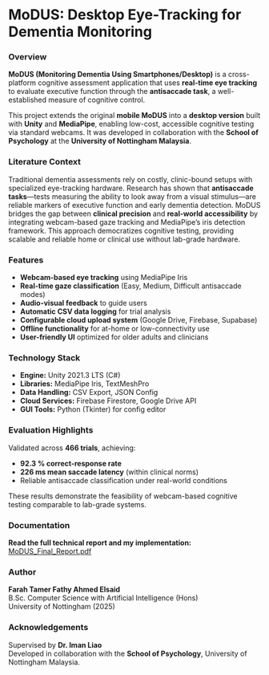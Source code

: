 # MoDUS: Desktop Eye-Tracking for Dementia Monitoring

### Overview
**MoDUS (Monitoring Dementia Using Smartphones/Desktop)** is a cross-platform cognitive assessment application that uses **real-time eye tracking** to evaluate executive function through the **antisaccade task**, a well-established measure of cognitive control.  

This project extends the original **mobile MoDUS** into a **desktop version** built with **Unity** and **MediaPipe**, enabling low-cost, accessible cognitive testing via standard webcams. It was developed in collaboration with the **School of Psychology** at the **University of Nottingham Malaysia**.

### Literature Context
Traditional dementia assessments rely on costly, clinic-bound setups with specialized eye-tracking hardware. Research has shown that **antisaccade tasks**—tests measuring the ability to look away from a visual stimulus—are reliable markers of executive function and early dementia detection. MoDUS bridges the gap between **clinical precision** and **real-world accessibility** by integrating webcam-based gaze tracking and MediaPipe’s iris detection framework. This approach democratizes cognitive testing, providing scalable and reliable home or clinical use without lab-grade hardware.

### Features
- **Webcam-based eye tracking** using MediaPipe Iris  
- **Real-time gaze classification** (Easy, Medium, Difficult antisaccade modes)  
- **Audio-visual feedback** to guide users  
- **Automatic CSV data logging** for trial analysis  
- **Configurable cloud upload system** (Google Drive, Firebase, Supabase)  
- **Offline functionality** for at-home or low-connectivity use  
- **User-friendly UI** optimized for older adults and clinicians  

### Technology Stack
- **Engine:** Unity 2021.3 LTS (C#)  
- **Libraries:** MediaPipe Iris, TextMeshPro  
- **Data Handling:** CSV Export, JSON Config  
- **Cloud Services:** Firebase Firestore, Google Drive API  
- **GUI Tools:** Python (Tkinter) for config editor  

### Evaluation Highlights
Validated across **466 trials**, achieving:
-  **92.3 % correct-response rate**
-  **226 ms mean saccade latency** (within clinical norms)
-  Reliable antisaccade classification under real-world conditions

These results demonstrate the feasibility of webcam-based cognitive testing comparable to lab-grade systems.

### Documentation
**Read the full technical report and my implementation:**  
[MoDUS_Final_Report.pdf](./MoDUS_Final_Report.pdf)


### Author
**Farah Tamer Fathy Ahmed Elsaid**  
B.Sc. Computer Science with Artificial Intelligence (Hons)  
University of Nottingham (2025)

### Acknowledgements
Supervised by **Dr. Iman Liao**  
Developed in collaboration with the **School of Psychology**, University of Nottingham Malaysia.
